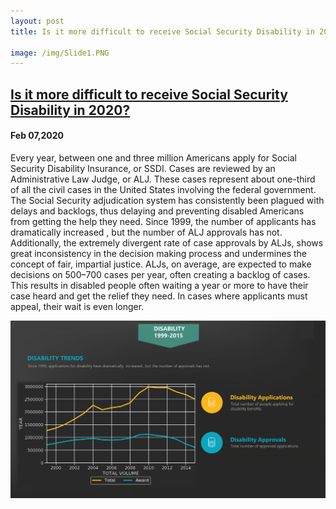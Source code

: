 ```yaml
---
layout: post
title: Is it more difficult to receive Social Security Disability in 2020? 

image: /img/Slide1.PNG
---
```

## [Is it more difficult to receive Social Security Disability in 2020?](https://medium.com/@antoniopeterson/is-it-more-difficult-to-receive-social-security-disability-in-2020-c4460ca49457)
#### Feb 07,2020
Every year, between one and three million Americans apply for Social Security Disability Insurance, or SSDI. Cases are reviewed by an Administrative Law Judge, or ALJ. These cases represent about one-third of all the civil cases in the United States involving the federal government.
The Social Security adjudication system has consistently been plagued with delays and backlogs, thus delaying and preventing disabled Americans from getting the help they need. Since 1999, the number of applicants has dramatically increased , but the number of ALJ approvals has not.
Additionally, the extremely divergent rate of case approvals by ALJs, shows great inconsistency in the decision making process and undermines the concept of fair, impartial justice.
ALJs, on average, are expected to make decisions on 500–700 cases per year, often creating a backlog of cases. This results in disabled people often waiting a year or more to have their case heard and get the relief they need. In cases where applicants must appeal, their wait is even longer.

![](/img/Slide1.PNG)
